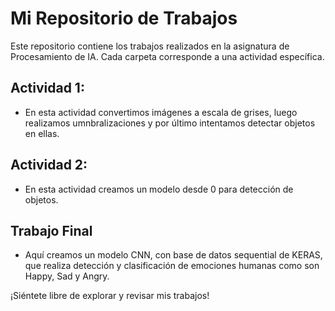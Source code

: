 # Mi Repositorio de Trabajos

Este repositorio contiene los trabajos realizados en la asignatura de Procesamiento de IA. Cada carpeta corresponde a una actividad específica.

## Actividad 1:
- En esta actividad convertimos imágenes a escala de grises, luego realizamos umnbralizaciones y por último intentamos detectar objetos en ellas.


## Actividad 2:
- En esta actividad creamos un modelo desde 0 para detección de objetos.

## Trabajo Final
- Aquí creamos un modelo CNN, con base de datos sequential de KERAS, que realiza detección y clasificación de emociones humanas como son Happy, Sad y Angry.

¡Siéntete libre de explorar y revisar mis trabajos!

